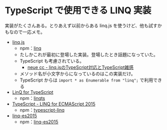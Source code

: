 # TypeScript で使用できる LINQ 実装
実装がたくさんある。とりあえず以前からある linq.js を使うけど、他も試すかもなので一応メモ。
- [linq.js](http://neue.cc/reference.htm)
    - npm：[linq](https://www.npmjs.com/package/linq)
    - たしかこれが最初に登場した実装。登場したとき話題になっていた。
    - TypeScript も考慮されている。
        - [neue cc - linq.jsのTypeScript対応とTypeScript雑感](http://neue.cc/2012/10/12_382.html)
    - メソッド名が小文字からになっているのはこの実装だけ。
    - TypeScript からは `import * as Enumerable from "linq";` で利用できる
- [LinQ for TypeScript](https://github.com/kutyel/linq.ts)
    - npm：[linqts](https://www.npmjs.com/package/linqts)
- [TypeScript - LINQ for ECMAScript 2015](https://github.com/lord-saumagen/TypeScript-LINQ)
    - npm：[typescript-linq](https://www.npmjs.com/package/typescript-linq)
- [linq-es2015](https://github.com/ENikS/LINQ)
    - npm：[linq-es2015](https://www.npmjs.com/package/linq-es2015)